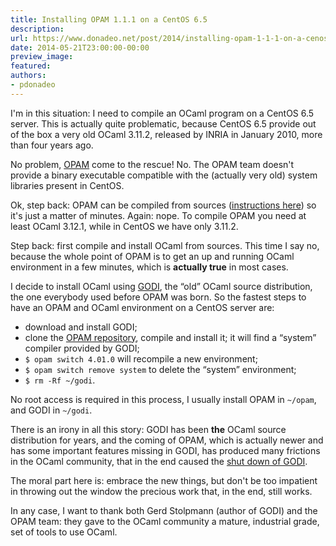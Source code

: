 ```yaml
---
title: Installing OPAM 1.1.1 on a CentOS 6.5
description:
url: https://www.donadeo.net/post/2014/installing-opam-1-1-1-on-a-cenos-6-5
date: 2014-05-21T23:00:00-00:00
preview_image:
featured:
authors:
- pdonadeo
---
```


<div>
<p class="noindent">I'm in this situation: I need to compile an OCaml program on a CentOS 6.5 server. This is actually quite problematic, because CentOS 6.5 provide out of the box a very old OCaml 3.11.2, released by INRIA in January 2010, more than four years ago.</p>

<p class="noindent">No problem, <a href="https://opam.ocaml.org/" title="OPAM -  Home">OPAM</a> come to the rescue! No. The OPAM team doesn't provide a binary executable compatible with the (actually very old) system libraries present in CentOS.
</p>

<p class="noindent">Ok, step back: OPAM can be compiled from sources (<a href="https://opam.ocaml.org/doc/Advanced_Install.html" title="OPAM -  Advanced Install">instructions here</a>) so it's just a matter of minutes. Again: nope. To compile OPAM you need at least OCaml 3.12.1, while in CentOS we have only 3.11.2.</p>

<p class="noindent">Step back: first compile and install OCaml from sources. This time I say no, because the whole point of OPAM is to get an up and running OCaml environment in a few minutes, which is <strong>actually true</strong> in most cases.</p>

<p class="noindent">I decide to install OCaml using <a href="https://godi.camlcity.org/godi/get_godi.html" title="Get GODI">GODI</a>, the &ldquo;old&rdquo; OCaml source distribution, the one everybody used before OPAM was born. So the fastest steps to have an OPAM and OCaml environment on a CentOS server are:</p>

<ul>
  <li>download and install GODI;</li>
  <li>clone the <a href="https://github.com/ocaml/opam" title="GITHUB - ocaml/opam">OPAM repository</a>, compile and install it; it will find a &ldquo;system&rdquo; compiler provided by GODI;</li>
  <li><code>$ opam switch 4.01.0</code> will recompile a new environment;</li>
  <li><code>$ opam switch remove system</code> to delete the &ldquo;system&rdquo; environment;</li>
  <li><code>$ rm -Rf ~/godi</code>.</li>
</ul>

<p class="noindent">No root access is required in this process, I usually install OPAM in <code>~/opam</code>, and GODI in <code>~/godi</code>.</p>

<p class="noindent">There is an irony in all this story: GODI has been <strong>the</strong> OCaml source distribution for years, and the coming of OPAM, which is actually newer and has some important features missing in GODI, has produced many frictions in the OCaml community, that in the end caused the <a href="https://blog.camlcity.org/blog/godi_shutdown.html" title="GODI is shutting down">shut down of GODI</a>.</p>

<p class="noindent">The moral part here is: embrace the new things, but don't be too impatient in throwing out the window the precious work that, in the end, still works.</p>

<p class="noindent">In any case, I want to thank both Gerd Stolpmann (author of GODI) and the OPAM team: they gave to the OCaml community a mature, industrial grade, set of tools to use OCaml.</p>
</div>
